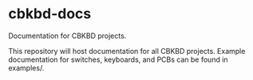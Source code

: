 # cbkbd-docs
Documentation for CBKBD projects.


This repository will host documentation for all CBKBD projects.
Example documentation for switches, keyboards, and PCBs can be found in examples/.
